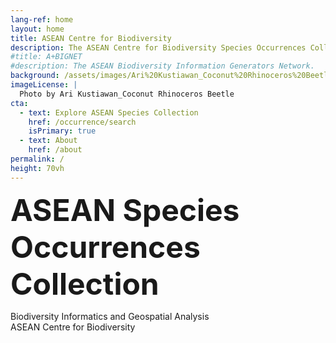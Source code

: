 ```yaml
---
lang-ref: home 
layout: home
title: ASEAN Centre for Biodiversity
description: The ASEAN Centre for Biodiversity Species Occurrences Collection
#title: A+BIGNET
#description: The ASEAN Biodiversity Information Generators Network. 
background: /assets/images/Ari%20Kustiawan_Coconut%20Rhinoceros%20Beetle.jpg
imageLicense: |
  Photo by Ari Kustiawan_Coconut Rhinoceros Beetle
cta:
  - text: Explore ASEAN Species Collection
    href: /occurrence/search
    isPrimary: true
  - text: About
    href: /about
permalink: /
height: 70vh
---
```


<font size='16'>  <b>ASEAN Species Occurrences Collection</b></font>

Biodiversity Informatics and Geospatial Analysis 
<br>
ASEAN Centre for Biodiversity

